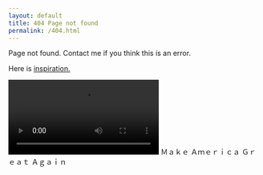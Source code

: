 ```yaml
---
layout: default
title: 404 Page not found
permalink: /404.html 
---
```


Page not found. Contact me if you think this is an error.

Here is [inspiration.](https://www.youtube.com/watch?v=x1FW36keZJw) 

<video id="walama" src="/MAGA.webm" autoplay="true" preload></video>
Ｍａｋｅ Ａｍｅｒｉｃａ Ｇｒｅａｔ Ａｇａｉｎ

